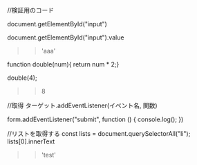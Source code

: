 //検証用のコード

document.getElementById("input")

document.getElementById("input").value

>>'aaa'

function double(num){ 
    return num * 2;}

double(4);
>>8


//取得
ターゲット.addEventListener(イベント名, 関数)

form.addEventListener("submit",
function () {
    console.log();
})


//リストを取得する
const lists = document.querySelectorAll("li");
lists[0].innerText
>>'test'

